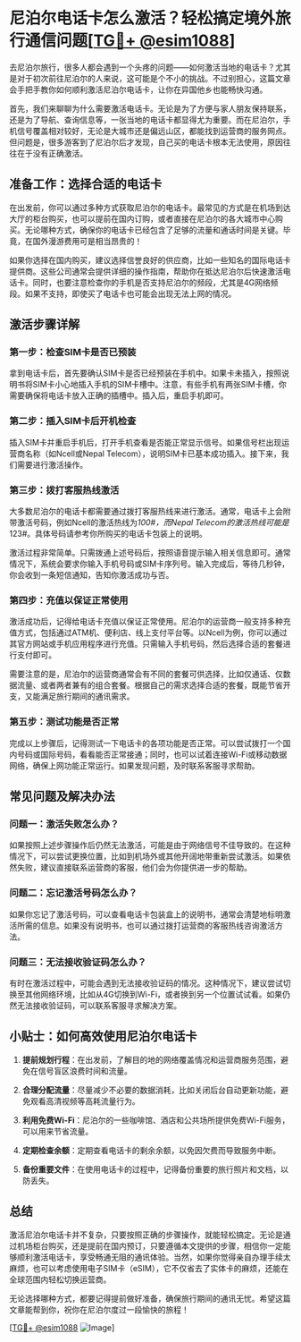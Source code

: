 # 尼泊尔电话卡怎么激活？轻松搞定境外旅行通信问题[[TG💪+ @esim1088](https://t.me/s/esim1088)]

去尼泊尔旅行，很多人都会遇到一个头疼的问题——如何激活当地的电话卡？尤其是对于初次前往尼泊尔的人来说，这可能是个不小的挑战。不过别担心，这篇文章会手把手教你如何顺利激活尼泊尔电话卡，让你在异国他乡也能畅快沟通。

首先，我们来聊聊为什么需要激活电话卡。无论是为了方便与家人朋友保持联系，还是为了导航、查询信息等，一张当地的电话卡都显得尤为重要。而在尼泊尔，手机信号覆盖相对较好，无论是大城市还是偏远山区，都能找到运营商的服务网点。但问题是，很多游客到了尼泊尔后才发现，自己买的电话卡根本无法使用，原因往往在于没有正确激活。

## 准备工作：选择合适的电话卡

在出发前，你可以通过多种方式获取尼泊尔的电话卡。最常见的方式是在机场到达大厅的柜台购买，也可以提前在国内订购，或者直接在尼泊尔的各大城市中心购买。无论哪种方式，确保你的电话卡已经包含了足够的流量和通话时间是关键。毕竟，在国外漫游费用可是相当昂贵的！

如果你选择在国内购买，建议选择信誉良好的供应商，比如一些知名的国际电话卡提供商。这些公司通常会提供详细的操作指南，帮助你在抵达尼泊尔后快速激活电话卡。同时，也要注意检查你的手机是否支持尼泊尔的频段，尤其是4G网络频段。如果不支持，即使买了电话卡也可能会出现无法上网的情况。

## 激活步骤详解

### 第一步：检查SIM卡是否已预装

拿到电话卡后，首先要确认SIM卡是否已经预装在手机中。如果卡未插入，按照说明书将SIM卡小心地插入手机的SIM卡槽中。注意，有些手机有两张SIM卡槽，你需要确保将电话卡放入正确的插槽中。插入后，重启手机即可。

### 第二步：插入SIM卡后开机检查

插入SIM卡并重启手机后，打开手机查看是否能正常显示信号。如果信号栏出现运营商名称（如Ncell或Nepal Telecom），说明SIM卡已基本成功插入。接下来，我们需要进行激活操作。

### 第三步：拨打客服热线激活

大多数尼泊尔的电话卡都需要通过拨打客服热线来进行激活。通常，电话卡上会附带激活号码，例如Ncell的激活热线为*100#，而Nepal Telecom的激活热线可能是*123#。具体号码请参考你所购买的电话卡包装上的说明。

激活过程非常简单。只需拨通上述号码后，按照语音提示输入相关信息即可。通常情况下，系统会要求你输入手机号码或SIM卡序列号。输入完成后，等待几秒钟，你会收到一条短信通知，告知你激活成功与否。

### 第四步：充值以保证正常使用

激活成功后，记得给电话卡充值以保证正常使用。尼泊尔的运营商一般支持多种充值方式，包括通过ATM机、便利店、线上支付平台等。以Ncell为例，你可以通过其官方网站或手机应用程序进行充值。只需输入手机号码，然后选择合适的套餐进行支付即可。

需要注意的是，尼泊尔的运营商通常会有不同的套餐可供选择，比如仅通话、仅数据流量、或者两者兼有的组合套餐。根据自己的需求选择合适的套餐，既能节省开支，又能满足旅行期间的通讯需求。

### 第五步：测试功能是否正常

完成以上步骤后，记得测试一下电话卡的各项功能是否正常。可以尝试拨打一个国内号码或国际号码，看看能否正常接通；同时，也可以试着连接Wi-Fi或移动数据网络，确保上网功能正常运行。如果发现问题，及时联系客服寻求帮助。

## 常见问题及解决办法

### 问题一：激活失败怎么办？

如果按照上述步骤操作后仍然无法激活，可能是由于网络信号不佳导致的。在这种情况下，可以尝试更换位置，比如到机场外或其他开阔地带重新尝试激活。如果依然失败，建议直接联系运营商的客服，他们会为你提供进一步的帮助。

### 问题二：忘记激活号码怎么办？

如果你忘记了激活号码，可以查看电话卡包装盒上的说明书，通常会清楚地标明激活所需的信息。如果没有说明书，也可以通过拨打运营商的客服热线咨询激活方法。

### 问题三：无法接收验证码怎么办？

有时在激活过程中，可能会遇到无法接收验证码的情况。这种情况下，建议尝试切换至其他网络环境，比如从4G切换到Wi-Fi，或者换到另一个位置试试看。如果仍然无法接收验证码，可以联系客服寻求解决方案。

## 小贴士：如何高效使用尼泊尔电话卡

1. **提前规划行程**：在出发前，了解目的地的网络覆盖情况和运营商服务范围，避免在信号盲区浪费时间和流量。
   
2. **合理分配流量**：尽量减少不必要的数据消耗，比如关闭后台自动更新功能，避免观看高清视频等高耗流量行为。

3. **利用免费Wi-Fi**：尼泊尔的一些咖啡馆、酒店和公共场所提供免费Wi-Fi服务，可以用来节省流量。

4. **定期检查余额**：定期查看电话卡的剩余余额，以免因欠费而导致服务中断。

5. **备份重要文件**：在使用电话卡的过程中，记得备份重要的旅行照片和文档，以防丢失。

## 总结

激活尼泊尔电话卡并不复杂，只要按照正确的步骤操作，就能轻松搞定。无论是通过机场柜台购买，还是提前在国内预订，只要遵循本文提供的步骤，相信你一定能够顺利激活电话卡，享受畅通无阻的通讯体验。当然，如果你觉得亲自办理手续太麻烦，也可以考虑使用电子SIM卡（eSIM），它不仅省去了实体卡的麻烦，还能在全球范围内轻松切换运营商。

无论选择哪种方式，都要记得提前做好准备，确保旅行期间的通讯无忧。希望这篇文章能帮到你，祝你在尼泊尔度过一段愉快的旅程！

[[TG💪+ @esim1088](https://t.me/s/esim1088) ![Image](https://i.postimg.cc/4NQfJmqS/Snipaste-2025-05-13-00-14-12.png)]